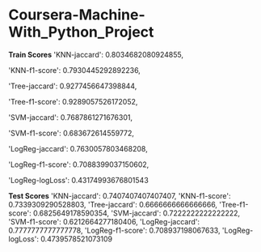 # Coursera-Machine-With_Python_Project

****Train Scores****
 'KNN-jaccard': 0.8034682080924855,
 
 'KNN-f1-score': 0.7930445292892236,
 
 'Tree-jaccard': 0.9277456647398844,
 
 'Tree-f1-score': 0.9289057526172052,
 
 'SVM-jaccard': 0.7687861271676301,
 
 'SVM-f1-score': 0.683672614559772,
 
 'LogReg-jaccard': 0.7630057803468208,
 
 'LogReg-f1-score': 0.7088399037150602,
 
 'LogReg-logLoss': 0.43174993676801543
 
 ****Test Scores****
 'KNN-jaccard': 0.7407407407407407,
 'KNN-f1-score': 0.7339309290528803,
 'Tree-jaccard': 0.6666666666666666,
 'Tree-f1-score': 0.6825649178590354,
 'SVM-jaccard': 0.7222222222222222,
 'SVM-f1-score': 0.6212664277180406,
 'LogReg-jaccard': 0.7777777777777778,
 'LogReg-f1-score': 0.708937198067633,
 'LogReg-logLoss': 0.4739578521073109
